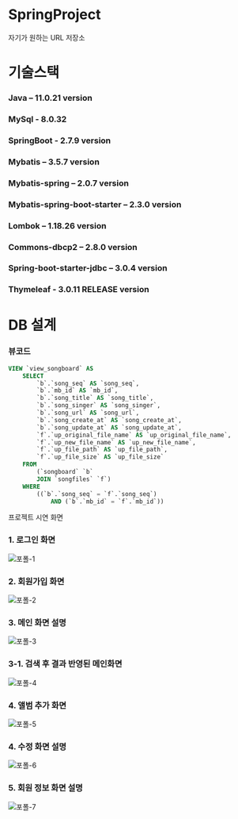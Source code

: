# SpringProject

자기가 원하는 URL 저장소

# 기술스택
### Java 				                 – 11.0.21 version  
### MySql 				               - 8.0.32
### SpringBoot 			             - 2.7.9 version
### Mybatis 			               – 3.5.7 version
### Mybatis-spring 			         – 2.0.7 version
### Mybatis-spring-boot-starter – 2.3.0 version
### Lombok 			                – 1.18.26 version
### Commons-dbcp2 		          – 2.8.0 version
### Spring-boot-starter-jdbc 	  – 3.0.4 version
### Thymeleaf 			            - 3.0.11 RELEASE version 

# DB 설계


### 뷰코드
```sql
VIEW `view_songboard` AS
    SELECT 
        `b`.`song_seq` AS `song_seq`,
        `b`.`mb_id` AS `mb_id`,
        `b`.`song_title` AS `song_title`,
        `b`.`song_singer` AS `song_singer`,
        `b`.`song_url` AS `song_url`,
        `b`.`song_create_at` AS `song_create_at`,
        `b`.`song_update_at` AS `song_update_at`,
        `f`.`up_original_file_name` AS `up_original_file_name`,
        `f`.`up_new_file_name` AS `up_new_file_name`,
        `f`.`up_file_path` AS `up_file_path`,
        `f`.`up_file_size` AS `up_file_size`
    FROM
        (`songboard` `b`
        JOIN `songfiles` `f`)
    WHERE
        ((`b`.`song_seq` = `f`.`song_seq`)
            AND (`b`.`mb_id` = `f`.`mb_id`))
``` 
프로젝트 시연 화면

### 1. 로그인 화면
![포폴-1](https://github.com/sjk2224/SpringProject/assets/127715484/afc2fd38-a127-4c4b-b6ec-f23c7681e559)

### 2. 회원가입 화면
![포폴-2](https://github.com/sjk2224/SpringProject/assets/127715484/96afe0c2-bf5d-4e9c-a6d8-8fa98bd25d6c)

### 3. 메인 화면 설명
![포폴-3](https://github.com/sjk2224/SpringProject/assets/127715484/a3ea5d27-ab7e-471d-b6de-654c9f3053bf)

### 3-1. 검색 후 결과 반영된 메인화면
![포폴-4](https://github.com/sjk2224/SpringProject/assets/127715484/332870cb-ada4-4029-8a78-659f7516615c)

### 4. 앨범 추가 화면
![포폴-5](https://github.com/sjk2224/SpringProject/assets/127715484/c88959b9-efd0-4e98-8af2-88c067a681af)

### 4. 수정 화면 설명
![포폴-6](https://github.com/sjk2224/SpringProject/assets/127715484/3ea21d51-89bf-4b63-a2fa-a86ac74c2302)

### 5. 회원 정보 화면 설명
![포폴-7](https://github.com/sjk2224/SpringProject/assets/127715484/ec92b231-9773-4b4c-9b35-966d5265b00b)


